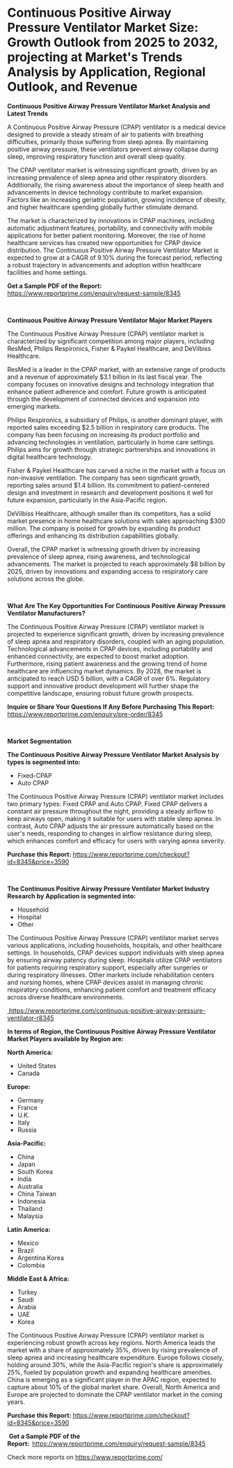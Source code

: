 <p><h1>Continuous Positive Airway Pressure Ventilator Market Size: Growth Outlook from 2025 to 2032, projecting at Market's Trends Analysis by Application, Regional Outlook, and Revenue</h1></p><p><strong>Continuous Positive Airway Pressure Ventilator Market Analysis and Latest Trends</strong></p>
<p><p>A Continuous Positive Airway Pressure (CPAP) ventilator is a medical device designed to provide a steady stream of air to patients with breathing difficulties, primarily those suffering from sleep apnea. By maintaining positive airway pressure, these ventilators prevent airway collapse during sleep, improving respiratory function and overall sleep quality.</p><p>The CPAP ventilator market is witnessing significant growth, driven by an increasing prevalence of sleep apnea and other respiratory disorders. Additionally, the rising awareness about the importance of sleep health and advancements in device technology contribute to market expansion. Factors like an increasing geriatric population, growing incidence of obesity, and higher healthcare spending globally further stimulate demand.</p><p>The market is characterized by innovations in CPAP machines, including automatic adjustment features, portability, and connectivity with mobile applications for better patient monitoring. Moreover, the rise of home healthcare services has created new opportunities for CPAP device distribution. The Continuous Positive Airway Pressure Ventilator Market is expected to grow at a CAGR of 9.10% during the forecast period, reflecting a robust trajectory in advancements and adoption within healthcare facilities and home settings.</p></p>
<p><strong>Get a Sample PDF of the Report:&nbsp;</strong> <a href="https://www.reportprime.com/enquiry/request-sample/8345?utm_campaign=2737&utm_medium=2&utm_source=Github&utm_content=ia&utm_term=19032025&utm_id=continuous-positive-airway-pressure-ventilator">https://www.reportprime.com/enquiry/request-sample/8345</a></p>
<p>&nbsp;</p>
<p><strong>Continuous Positive Airway Pressure Ventilator Major Market Players</strong></p>
<p><p>The Continuous Positive Airway Pressure (CPAP) ventilator market is characterized by significant competition among major players, including ResMed, Philips Respironics, Fisher & Paykel Healthcare, and DeVilbiss Healthcare. </p><p>ResMed is a leader in the CPAP market, with an extensive range of products and a revenue of approximately $3.1 billion in its last fiscal year. The company focuses on innovative designs and technology integration that enhance patient adherence and comfort. Future growth is anticipated through the development of connected devices and expansion into emerging markets.</p><p>Philips Respironics, a subsidiary of Philips, is another dominant player, with reported sales exceeding $2.5 billion in respiratory care products. The company has been focusing on increasing its product portfolio and advancing technologies in ventilation, particularly in home care settings. Philips aims for growth through strategic partnerships and innovations in digital healthcare technology.</p><p>Fisher & Paykel Healthcare has carved a niche in the market with a focus on non-invasive ventilation. The company has seen significant growth, reporting sales around $1.4 billion. Its commitment to patient-centered design and investment in research and development positions it well for future expansion, particularly in the Asia-Pacific region.</p><p>DeVilbiss Healthcare, although smaller than its competitors, has a solid market presence in home healthcare solutions with sales approaching $300 million. The company is poised for growth by expanding its product offerings and enhancing its distribution capabilities globally.</p><p>Overall, the CPAP market is witnessing growth driven by increasing prevalence of sleep apnea, rising awareness, and technological advancements. The market is projected to reach approximately $8 billion by 2025, driven by innovations and expanding access to respiratory care solutions across the globe.</p></p>
<p>&nbsp;</p>
<p><strong>What Are The Key Opportunities For Continuous Positive Airway Pressure Ventilator Manufacturers?</strong></p>
<p><p>The Continuous Positive Airway Pressure (CPAP) ventilator market is projected to experience significant growth, driven by increasing prevalence of sleep apnea and respiratory disorders, coupled with an aging population. Technological advancements in CPAP devices, including portability and enhanced connectivity, are expected to boost market adoption. Furthermore, rising patient awareness and the growing trend of home healthcare are influencing market dynamics. By 2028, the market is anticipated to reach USD 5 billion, with a CAGR of over 6%. Regulatory support and innovative product development will further shape the competitive landscape, ensuring robust future growth prospects.</p></p>
<p><strong>Inquire or Share Your Questions If Any Before Purchasing This Report:</strong> <a href="https://www.reportprime.com/enquiry/pre-order/8345?utm_campaign=2737&utm_medium=2&utm_source=Github&utm_content=ia&utm_term=19032025&utm_id=continuous-positive-airway-pressure-ventilator">https://www.reportprime.com/enquiry/pre-order/8345</a></p>
<p>&nbsp;</p>
<p><strong>Market Segmentation</strong></p>
<p><strong>The Continuous Positive Airway Pressure Ventilator Market Analysis by types is segmented into:</strong></p>
<p><ul><li>Fixed-CPAP</li><li>Auto CPAP</li></ul></p>
<p><p>The Continuous Positive Airway Pressure (CPAP) ventilator market includes two primary types: Fixed CPAP and Auto CPAP. Fixed CPAP delivers a constant air pressure throughout the night, providing a steady airflow to keep airways open, making it suitable for users with stable sleep apnea. In contrast, Auto CPAP adjusts the air pressure automatically based on the user's needs, responding to changes in airflow resistance during sleep, which enhances comfort and efficacy for users with varying apnea severity.</p></p>
<p><strong>Purchase this Report:&nbsp;</strong><a href="https://www.reportprime.com/checkout?id=8345&price=3590&utm_campaign=2737&utm_medium=2&utm_source=Github&utm_content=ia&utm_term=19032025&utm_id=continuous-positive-airway-pressure-ventilator">https://www.reportprime.com/checkout?id=8345&price=3590</a></p>
<p>&nbsp;</p>
<p><strong>The Continuous Positive Airway Pressure Ventilator Market Industry Research by Application is segmented into:</strong></p>
<p><ul><li>Household</li><li>Hospital</li><li>Other</li></ul></p>
<p><p>The Continuous Positive Airway Pressure (CPAP) ventilator market serves various applications, including households, hospitals, and other healthcare settings. In households, CPAP devices support individuals with sleep apnea by ensuring airway patency during sleep. Hospitals utilize CPAP ventilators for patients requiring respiratory support, especially after surgeries or during respiratory illnesses. Other markets include rehabilitation centers and nursing homes, where CPAP devices assist in managing chronic respiratory conditions, enhancing patient comfort and treatment efficacy across diverse healthcare environments.</p></p>
<p><a href="https://www.reportprime.com/continuous-positive-airway-pressure-ventilator-r8345?utm_campaign=2737&utm_medium=2&utm_source=Github&utm_content=ia&utm_term=19032025&utm_id=continuous-positive-airway-pressure-ventilator">&nbsp;https://www.reportprime.com/continuous-positive-airway-pressure-ventilator-r8345</a></p>
<p><strong>In terms of Region, the Continuous Positive Airway Pressure Ventilator Market Players available by Region are:</strong></p>
<p>
    <p> <strong> North America: </strong>
        <ul>
            <li>United States</li>
            <li>Canada</li>
        </ul>
        </p> 
    <p> <strong> Europe: </strong>
        <ul>
            <li>Germany</li>
            <li>France</li>
            <li>U.K.</li>
            <li>Italy</li>
            <li>Russia</li>
        </ul>
        </p> 
    <p> <strong> Asia-Pacific: </strong>
        <ul>
            <li>China</li>
            <li>Japan</li>
            <li>South Korea</li>
            <li>India</li>
            <li>Australia</li>
            <li>China Taiwan</li>
            <li>Indonesia</li>
            <li>Thailand</li>
            <li>Malaysia</li>
        </ul>
        </p> 
    <p> <strong> Latin America: </strong>
        <ul>
            <li>Mexico</li>
            <li>Brazil</li>
            <li>Argentina Korea</li>
            <li>Colombia</li>
        </ul>
        </p> 
    <p> <strong> Middle East & Africa: </strong>
        <ul>
            <li>Turkey</li>
            <li>Saudi</li>
            <li>Arabia</li>
            <li>UAE</li>
            <li>Korea</li>
        </ul>
    </p>
    </p>
<p><p>The Continuous Positive Airway Pressure (CPAP) ventilator market is experiencing robust growth across key regions. North America leads the market with a share of approximately 35%, driven by rising prevalence of sleep apnea and increasing healthcare expenditure. Europe follows closely, holding around 30%, while the Asia-Pacific region's share is approximately 25%, fueled by population growth and expanding healthcare amenities. China is emerging as a significant player in the APAC region, expected to capture about 10% of the global market share. Overall, North America and Europe are projected to dominate the CPAP ventilator market in the coming years.</p></p>
<p><strong>Purchase this Report: </strong><a href="https://www.reportprime.com/checkout?id=8345&price=3590&utm_campaign=2737&utm_medium=2&utm_source=Github&utm_content=ia&utm_term=19032025&utm_id=continuous-positive-airway-pressure-ventilator">https://www.reportprime.com/checkout?id=8345&price=3590</a></p>
<p>&nbsp;<strong>Get a Sample PDF of the Report:&nbsp;&nbsp;</strong><a href="https://www.reportprime.com/enquiry/request-sample/8345?utm_campaign=2737&utm_medium=2&utm_source=Github&utm_content=ia&utm_term=19032025&utm_id=continuous-positive-airway-pressure-ventilator">https://www.reportprime.com/enquiry/request-sample/8345</a></p>
<p><strong></strong></p>
<p>Check more reports on <a href="https://www.reportprime.com/?utm_campaign=2737&utm_medium=2&utm_source=Github&utm_content=ia&utm_term=19032025&utm_id=continuous-positive-airway-pressure-ventilator">https://www.reportprime.com/</a></p>